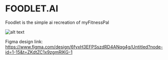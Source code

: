 # FOODLET.AI
Foodlet is the simple ai recreation of myFitnessPal 

![alt text]("https://github.com/AntoniosKalattas/FOODLET.AI/blob/main/img/Capture.PNG")

Figma design link: 
https://www.figma.com/design/6fyxH3EFPSszdRD4ANqg4g/Untitled?node-id=1-15&t=ZKdtZC1x9zgmRlKG-1
